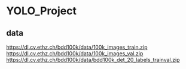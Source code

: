 # YOLO_Project
## data
https://dl.cv.ethz.ch/bdd100k/data/100k_images_train.zip  
https://dl.cv.ethz.ch/bdd100k/data/100k_images_val.zip  
https://dl.cv.ethz.ch/bdd100k/data/bdd100k_det_20_labels_trainval.zip
